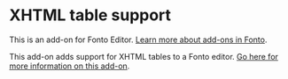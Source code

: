 # XHTML table support

This is an add-on for Fonto Editor. [Learn more about add-ons in Fonto](https://documentation.fontoxml.com/latest/add-ons-56fcb6851ff4).

This add-on adds support for XHTML tables to a Fonto editor. [Go here for more information on this add-on](https://documentation.fontoxml.com/latest/xhtml-table-support-e240207df3e9).
